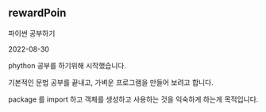 ## rewardPoin
파이썬 공부하기

2022-08-30

phython 공부를 하기위해 시작했습니다.

기본적인 문법 공부를 끝내고, 가벼운 프로그램을 만들어 보려고 합니다.

package 를 import 하고 객체를 생성하고 사용하는 것을 익숙하게 하는게 목적입니다.

